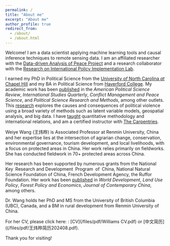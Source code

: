 ```yaml
---
permalink: /
title: "About me"
excerpt: "About me"
author_profile: true
redirect_from: 
  - /about/
  - /about.html
---
```


Welcome! I am a data scientist applying machine learning tools and causal
inference techniques to remote sensing data. I am an affiliated
researcher with the [Data-driven Analysis of Peace Project](https://dapp-lab.org)
and a research collaborator with the 
[Research on International Policy Implementation Lab](https://bridgingthegapproject.org/ripil).

I earned my PhD in Political Science from the
[University *of* North Carolina *at* Chapel Hill](https://www.unc.edu) and my
BA in Political Science from [Haverford College](https://www.haverford.edu).
My academic work has been [published](publications) in the
*American Political Science Review*, *International Studies Quarterly*,
*Conflict Management and Peace Science*, and
*Political Science Research and Methods*, among other outlets. This
[research](research) explores the causes and consequences of political violence
using a broad variety of methods such as latent variable models, geospatial
analysis, and big data. I have [taught](teaching) quantitative methodology and
international relations, and am a certified instructor with
[The Carpentries](https://carpentries.org).


Weiye Wang (王炜晔) is Associated Professor at Renmin University, China and her expertise lies 
at the intersection of agrarian change, conservation, environmental governance, tourism development, and local livelihoods, 
with a focus on protected areas in China. Her work relies primarily on fieldworks. 
She has conducted fieldwork in 70+ protected areas across China. 

Her research has been supported by numerous grants from the National Key Research and Development Program of China, 
National Natural Science Foundation of China, French Development Agency, the Ruffor Foundation. 
Her work has been [published](publications) in _World Development_, _Land Use Policy_, _Forest Policy and Economics_, _Journal of Contemporary China_, among others.

Dr. Wang holds her PhD and MS from the University of British Columbia (UBC), Canada, 
and a BM in rural development from Renmin University of China. 

For her CV, please click here: : [CV](/files/pdf/Williams CV.pdf) or [中文简历]((/files/pdf/王炜晔简历202408.pdf).

Thank you for visiting!

